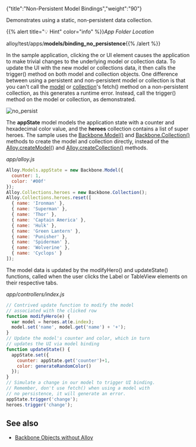 {"title":"Non-Persistent Model Bindings","weight":"90"}

Demonstrates using a static, non-persistent data collection.

{{% alert title="💡 Hint" color="info" %}}*App Folder Location*

alloy/test/apps/**models/binding\_no\_persistence**{{% /alert %}}

In the sample application, clicking the <Label> or <TableView> UI element causes the application to make trivial changes to the underlying model or collection data. To update the UI with the new model or collections data, it then calls the trigger() method on both model and collection objects. One difference between using a persistent and non-persistent model or collection is that you can't call the [model](http://docs.appcelerator.com/backbone/0.9.2/#Model-fetch) or [collection](http://docs.appcelerator.com/backbone/0.9.2/#Collection-fetch)'s fetch() method on a non-persistent collection, as this generates a runtime error. Instead, call the trigger() method on the model or collection, as demonstrated.

![no_persist](/Images/appc/download/attachments/41845708/no_persist.png)

The **appState** model models the application state with a counter and hexadecimal color value, and the **heroes** collection contains a list of super heroes. The sample uses the [Backbone.Model()](http://docs.appcelerator.com/backbone/0.9.2/#Model) and [Backbone.Collection()](http://docs.appcelerator.com/backbone/0.9.2/#Collection) methods to create the model and collection directly, instead of the [Alloy.createModel(](#!/api/Alloy-method-createModel)) and [Alloy.createCollection()](#!/api/Alloy-method-createCollection) methods.

*app/alloy.js*

```javascript
Alloy.Models.appState = new Backbone.Model({
  counter: 1,
  color: '#00f'
});
Alloy.Collections.heroes = new Backbone.Collection();
Alloy.Collections.heroes.reset([
  { name: 'Ironman' },
  { name: 'Superman' },
  { name: 'Thor' },
  { name: 'Captain America' },
  { name: 'Hulk' },
  { name: 'Green Lantern' },
  { name: 'Punisher' },
  { name: 'Spiderman' },
  { name: 'Wolverine' },
  { name: 'Cyclops' }
]);
```

The model data is updated by the modifyHero() and updateState() functions, called when the user clicks the Label or TableView elements on their respective tabs.

*app/controllers/index.js*

```javascript
// Contrived update function to modify the model
// associated with the clicked row
function modifyHero(e) {
  var model = heroes.at(e.index);
  model.set('name', model.get('name') + '+');
}
// Update the model's counter and color, which in turn
// updates the UI via model binding
function updateState() {
  appState.set({
    counter: appState.get('counter')+1,
    color: generateRandomColor()
  });
}
// Simulate a change in our model to trigger UI binding.
// Remember, don't use fetch() when using a model with
// no persistence, it will generate an error.
appState.trigger('change');
heroes.trigger('change');
```

## See also

* [Backbone Objects without Alloy](/docs/appc/Alloy_Framework/Alloy_Guide/Alloy_Models/Backbone_Objects_without_Alloy/)
